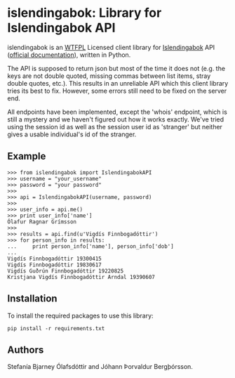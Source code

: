islendingabok: Library for Islendingabok API
============================================

islendingabok is an [WTFPL](http://www.wtfpl.net/about/) Licensed client library for [Islendingabok](http://islendingabok.is/) API ([official documentation](http://islendingaapp.is/api/)), written in Python. 


The API is supposed to return json but most of the time it does not (e.g. the keys are not double quoted, missing commas between list items, stray double quotes, etc.). This results in an unreliable API which this client library tries its best to fix. However, some errors still need to be fixed on the server end.

All endpoints have been implemented, except the 'whois' endpoint, which is still a mystery and we haven't figured out how it works exactly. We've tried using the session id as well as the session user id as 'stranger' but neither gives a usable individual's id of the stranger.


Example
-------

	>>> from islendingabok import IslendingabokAPI
	>>> username = "your_username"
	>>> password = "your password"
	>>> 
	>>> api = IslendingabokAPI(username, password)
	>>> 
	>>> user_info = api.me()
	>>> print user_info['name']
	Ólafur Ragnar Grímsson
	>>> 
	>>> results = api.find(u'Vigdís Finnbogadóttir')
	>>> for person_info in results:
	...     print person_info['name'], person_info['dob']
	... 
	Vigdís Finnbogadóttir 19300415
	Vigdís Finnbogadóttir 19830617
	Vigdís Guðrún Finnbogadóttir 19220825
	Kristjana Vigdís Finnbogadóttir Arndal 19390607


Installation
------------

To install the required packages to use this library:

	pip install -r requirements.txt


Authors
-------
Stefanía Bjarney Ólafsdóttir and Jóhann Þorvaldur Bergþórsson.

